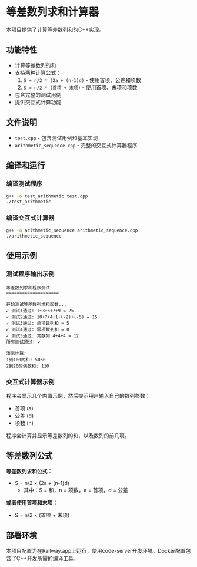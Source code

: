 # 等差数列求和计算器

本项目提供了计算等差数列和的C++实现。

## 功能特性

- 计算等差数列的和
- 支持两种计算公式：
  1. `S = n/2 * (2a + (n-1)d)` - 使用首项、公差和项数
  2. `S = n/2 * (首项 + 末项)` - 使用首项、末项和项数
- 包含完整的测试用例
- 提供交互式计算功能

## 文件说明

- `test.cpp` - 包含测试用例和基本实现
- `arithmetic_sequence.cpp` - 完整的交互式计算器程序

## 编译和运行

### 编译测试程序
```bash
g++ -o test_arithmetic test.cpp
./test_arithmetic
```

### 编译交互式计算器
```bash
g++ -o arithmetic_sequence arithmetic_sequence.cpp
./arithmetic_sequence
```

## 使用示例

### 测试程序输出示例
```
等差数列求和程序测试
====================

开始测试等差数列求和函数...
✓ 测试1通过: 1+3+5+7+9 = 25
✓ 测试2通过: 10+7+4+1+(-2)+(-5) = 15
✓ 测试3通过: 单项数列和 = 5
✓ 测试4通过: 零项数列和 = 0
✓ 测试5通过: 常数列 4+4+4 = 12
所有测试通过! ✓

演示计算:
1到100的和: 5050
2到20的偶数和: 110
```

### 交互式计算器示例
程序会显示几个内置示例，然后提示用户输入自己的数列参数：
- 首项 (a)
- 公差 (d) 
- 项数 (n)

程序会计算并显示等差数列的和，以及数列的前几项。

## 等差数列公式

**等差数列求和公式：**
- S = n/2 × (2a + (n-1)d)
  - 其中：S = 和，n = 项数，a = 首项，d = 公差

**或者使用首项和末项：**
- S = n/2 × (首项 + 末项)

## 部署环境

本项目配置为在Railway.app上运行，使用code-server开发环境。Docker配置包含了C++开发所需的编译工具。
